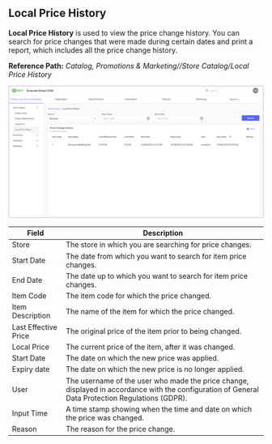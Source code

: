 ## Local Price History

**Local Price History** is used to view the price change history. You can search for price changes that were made during certain dates and print a report, which includes all the price change history.

**Reference Path:** *Catalog, Promotions & Marketing//Store Catalog/Local Price History*

![Local Price History Screen](/Images/LocalPriceHistoryScreen.png)

|**Field**|**Description**|
|---------|----------|
|Store|The store in which you are searching for price changes.|
|Start Date|The date from which you want to search for item price changes.|
|End Date|The date up to which you want to search for item price changes.|
|Item Code|The item code for which the price changed.|
|Item Description|The name of the item for which the price changed.|
|Last Effective Price|The original price of the item prior to being changed.|
|Local Price|The current price of the item, after it was changed.|
|Start Date|The date on which the new price was applied.|
|Expiry date|The date on which the new price is no longer applied.|
|User|The username of the user who made the price change, displayed in accordance with the configuration of General Data Protection Regulations (GDPR).|
|Input Time|A time stamp showing when the time and date on which the price was changed.|
|Reason|The reason for the price change.|